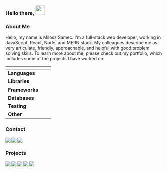 ### Hello there, <img src="https://raw.githubusercontent.com/MartinHeinz/MartinHeinz/master/wave.gif" width="30" height="30"/>

### About Me
Hello, my name is Milosz Samec. I'm a full-stack web developer, working in JavaScript, React, Node, and MERN stack. My colleagues describe me as very articulate, friendly, approachable, and helpful with good problem solving skills. To learn more about me, please check out my portfolio, which includes some of the projects I have worked on.

<table>
    <thead>
        <tr>
            <th style="align:center"></th>
            <th></th>
        </tr>
    </thead>
    <tbody>
        <tr>
            <td style="align:center"><strong>Languages</strong></td>
            <td>
                <a target="_blank" rel="noopener noreferrer" href="https://img.shields.io/badge/Lang-HTML5-informational?style=flat&amp;logo=HTML5&amp;logoColor=white&amp;color=3a22cc"><img src="https://img.shields.io/badge/Lang-HTML5-informational?style=flat&amp;logo=HTML5&amp;logoColor=white&amp;color=3a22cc" alt="" data-canonical-src="https://img.shields.io/badge/Lang-HTML5-informational?style=flat&amp;logo=HTML5&amp;logoColor=white&amp;color=3a22cc" style="max-width:100%;"></a>
                <a target="_blank" rel="noopener noreferrer" href="https://img.shields.io/badge/Lang-CSS-informational?style=flat&amp;logo=CSS%20Wizardry&amp;logoColor=white&amp;color=3a22cc"><img src="https://img.shields.io/badge/Lang-CSS-informational?style=flat&amp;logo=CSS%20Wizardry&amp;logoColor=white&amp;color=3a22cc" alt="" data-canonical-src="https://img.shields.io/badge/Lang-CSS-informational?style=flat&amp;logo=CSS%20Wizardry&amp;logoColor=white&amp;color=3a22cc" style="max-width:100%;"></a>
                <a target="_blank" rel="noopener noreferrer" href="https://img.shields.io/badge/Lang-JavaScript-informational?style=flat&amp;logo=JavaScript&amp;logoColor=white&amp;color=3a22cc"><img src="https://img.shields.io/badge/Lang-JavaScript-informational?style=flat&amp;logo=JavaScript&amp;logoColor=white&amp;color=3a22cc" alt="" data-canonical-src="https://img.shields.io/badge/Lang-JavaScript-informational?style=flat&amp;logo=JavaScript&amp;logoColor=white&amp;color=3a22cc" style="max-width:100%;"></a>
                <a target="_blank" rel="noopener noreferrer" href="https://img.shields.io/badge/Lang-SQL-informational?style=flat&amp;logo=SQL&amp;logoColor=white&amp;color=3a22cc"><img src="https://img.shields.io/badge/Lang-SQL-informational?style=flat&amp;logo=SQL&amp;logoColor=white&amp;color=3a22cc" alt="" data-canonical-src="https://img.shields.io/badge/Lang-SQL-informational?style=flat&amp;logo=SQL&amp;logoColor=white&amp;color=3a22cc" style="max-width:100%;"></a>
                <a target="_blank" rel="noopener noreferrer" href="https://img.shields.io/badge/Lang-Python-informational?style=flat&amp;logo=Python&amp;logoColor=white&amp;color=3a22cc"><img src="https://img.shields.io/badge/Lang-Python-informational?style=flat&amp;logo=Python&amp;logoColor=white&amp;color=3a22cc" alt="" data-canonical-src="https://img.shields.io/badge/Lang-Python-informational?style=flat&amp;logo=Python&amp;logoColor=white&amp;color=3a22cc" style="max-width:100%;"></a>
            </td>
        </tr>
        <tr>
            <td style="align:center"><strong>Libraries</strong></td>
            <td>
                <a target="_blank" rel="noopener noreferrer" href="https://img.shields.io/badge/Lib-Bootstrap-informational?style=flat&amp;logo=Bootstrap&amp;logoColor=white&amp;color=3a22cc"><img src="https://img.shields.io/badge/Lib-Bootstrap-informational?style=flat&amp;logo=Bootstrap&amp;logoColor=white&amp;color=3a22cc" alt="" data-canonical-src="https://img.shields.io/badge/Lib-Bootstrap-informational?style=flat&amp;logo=Bootstrap&amp;logoColor=white&amp;color=3a22cc" style="max-width:100%;"></a>
                <a target="_blank" rel="noopener noreferrer" href="https://img.shields.io/badge/Lib-React-informational?style=flat&amp;logo=React&amp;logoColor=white&amp;color=3a22cc"><img src="https://img.shields.io/badge/Lib-React-informational?style=flat&amp;logo=React&amp;logoColor=white&amp;color=3a22cc" alt="" data-canonical-src="https://img.shields.io/badge/Lib-React-informational?style=flat&amp;logo=React&amp;logoColor=white&amp;color=3a22cc" style="max-width:100%;"></a>
            </td>
        </tr>
        <tr>
            <td style="align:center"><strong>Frameworks</strong></td>
            <td>
                <a target="_blank" rel="noopener noreferrer" href="https://img.shields.io/badge/FW-Redux-informational?style=flat&amp;logo=Redux&amp;logoColor=white&amp;color=3a22cc"><img src="https://img.shields.io/badge/FW-Redux-informational?style=flat&amp;logo=Redux&amp;logoColor=white&amp;color=3a22cc" alt="" data-canonical-src="https://img.shields.io/badge/FW-Redux-informational?style=flat&amp;logo=Redux&amp;logoColor=white&amp;color=3a22cc" style="max-width:100%;"></a>
                <a target="_blank" rel="noopener noreferrer" href="https://img.shields.io/badge/FW-Node.js-informational?style=flat&amp;logo=Node.js&amp;logoColor=white&amp;color=3a22cc"><img src="https://img.shields.io/badge/FW-Node.js-informational?style=flat&amp;logo=Node.js&amp;logoColor=white&amp;color=3a22cc" alt="" data-canonical-src="https://img.shields.io/badge/FW-Node.js-informational?style=flat&amp;logo=Node.js&amp;logoColor=white&amp;color=3a22cc" style="max-width:100%;"></a>
                <a target="_blank" rel="noopener noreferrer" href="https://img.shields.io/badge/FW-Express-informational?style=flat&amp;logoColor=white&amp;color=3a22cc"><img src="https://img.shields.io/badge/FW-Express-informational?style=flat&amp;logoColor=white&amp;color=3a22cc" alt="" data-canonical-src="https://img.shields.io/badge/FW-Express-informational?style=flat&amp;logoColor=white&amp;color=3a22cc" style="max-width:100%;"></a>
                <a target="_blank" rel="noopener noreferrer" href="https://img.shields.io/badge/FW-Knex-informational?style=flat&amp;logo=knex&amp;logoColor=white&amp;color=3a22cc"><img src="https://img.shields.io/badge/FW-Knex-informational?style=flat&amp;logo=knex&amp;logoColor=white&amp;color=3a22cc" alt="" data-canonical-src="https://img.shields.io/badge/FW-Knex-informational?style=flat&amp;logo=knex&amp;logoColor=white&amp;color=3a22cc" style="max-width:100%;"></a>
            </td>
        </tr>
        <tr>
            <td style="align:center"><strong>Databases</strong></td>
            <td>
                <a target="_blank" rel="noopener noreferrer" href="https://img.shields.io/badge/DB-PostgreSQL-informational?style=flat&amp;logo=PostgreSQL&amp;logoColor=white&amp;color=3a22cc"><img src="https://img.shields.io/badge/DB-PostgreSQL-informational?style=flat&amp;logo=PostgreSQL&amp;logoColor=white&amp;color=3a22cc" alt="" data-canonical-src="https://img.shields.io/badge/DB-PostgreSQL-informational?style=flat&amp;logo=PostgreSQL&amp;logoColor=white&amp;color=3a22cc" style="max-width:100%;"></a>
                <a target="_blank" rel="noopener noreferrer" href="https://img.shields.io/badge/DB-MySQL-informational?style=flat&amp;logo=MySQL&amp;logoColor=white&amp;color=3a22cc"><img src="https://img.shields.io/badge/DB-MySQL-informational?style=flat&amp;logo=MySQL&amp;logoColor=white&amp;color=3a22cc" alt="" data-canonical-src="https://img.shields.io/badge/DB-MySQL-informational?style=flat&amp;logo=MySQL&amp;logoColor=white&amp;color=3a22cc" style="max-width:100%;"></a>
                <a target="_blank" rel="noopener noreferrer" href="https://img.shields.io/badge/DB-MongoDB-informational?style=flat&amp;logo=MongoDB&amp;logoColor=white&color=3a22cc" style="max-width:100%;"><img src="https://img.shields.io/badge/DB-MongoDB-informational?style=flat&amp;logo=MongoDB&amp;logoColor=white&color=3a22cc" style="max-width:100%;" alt="" data-canonical-src="https://img.shields.io/badge/DB-MongoDB-informational?style=flat&amp;logo=MongoDB&amp;logoColor=white&color=3a22cc" style="max-width:100%;"></a>
            </td>
        </tr>
        <tr>
            <td style="align:center"><strong>Testing</strong></td>
            <td>
                <a target="_blank" rel="noopener noreferrer" href="https://img.shields.io/badge/Test-Jest-informational?style=flat&amp;logo=Jest&amp;logoColor=white&amp;color=3a22cc"><img src="https://img.shields.io/badge/Test-Jest-informational?style=flat&amp;logo=Jest&amp;logoColor=white&amp;color=3a22cc" alt="" data-canonical-src="https://img.shields.io/badge/Test-Jest-informational?style=flat&amp;logo=Jest&amp;logoColor=white&amp;color=3a22cc" style="max-width:100%;"></a>
                <a target="_blank" rel="noopener noreferrer" href="https://img.shields.io/badge/Test-Cypress-informational?style=flat&amp;logo=Cypress&amp;logoColor=white&amp;color=3a22cc"><img src="https://img.shields.io/badge/Test-Cypress-informational?style=flat&amp;logo=Cypress&amp;logoColor=white&amp;color=3a22cc" alt="" data-canonical-src="https://img.shields.io/badge/Test-Cypress-informational?style=flat&amp;logo=Cypress&amp;logoColor=white&amp;color=3a22cc" style="max-width:100%;"></a>
            </td>
        </tr>
        <tr>
            <td style="align:center"><strong>Other</strong></td>
            <td>
                <a target="_blank" rel="noopener noreferrer" href="https://img.shields.io/badge/Editor-VS%20Code-informational?style=flat&amp;logo=visualstudiocode&amp;logoColor=white&amp;color=3a22cc"><img src="https://img.shields.io/badge/Editor-VS%20Code-informational?style=flat&amp;logo=visualstudiocode&amp;logoColor=white&amp;color=3a22cc" alt="" data-canonical-src="https://img.shields.io/badge/Editor-VS%20Code-informational?style=flat&amp;logo=visualstudiocode&amp;logoColor=white&amp;color=3a22cc" style="max-width:100%;"></a>
                <a target="_blank" rel="noopener noreferrer" href="https://img.shields.io/badge/Tools-ESLint-informational?style=flat&amp;logo=ESLint&amp;logoColor=white&amp;color=3a22cc"><img src="https://img.shields.io/badge/Tools-ESLint-informational?style=flat&amp;logo=ESLint&amp;logoColor=white&amp;color=3a22cc" alt="" data-canonical-src="https://img.shields.io/badge/Tools-ESLint-informational?style=flat&amp;logo=ESLint&amp;logoColor=white&amp;color=3a22cc" style="max-width:100%;"></a>
                <a target="_blank" rel="noopener noreferrer" href="https://img.shields.io/badge/Tools-Git-informational?style=flat&amp;logo=Git&amp;logoColor=white&amp;color=3a22cc"><img src="https://img.shields.io/badge/Tools-Git-informational?style=flat&amp;logo=Git&amp;logoColor=white&amp;color=3a22cc" alt="" data-canonical-src="https://img.shields.io/badge/Tools-Git-informational?style=flat&amp;logo=Git&amp;logoColor=white&amp;color=3a22cc" style="max-width:100%;"></a>
                <a target="_blank" rel="noopener noreferrer" href="https://img.shields.io/badge/Tools-GitHub-informational?style=flat&amp;logo=GitHub&amp;logoColor=white&amp;color=3a22cc"><img src="https://img.shields.io/badge/Tools-GitHub-informational?style=flat&amp;logo=GitHub&amp;logoColor=white&amp;color=3a22cc" alt="" data-canonical-src="https://img.shields.io/badge/Tools-GitHub-informational?style=flat&amp;logo=GitHub&amp;logoColor=white&amp;color=3a22cc" style="max-width:100%;"></a>
                <a target="_blank" rel="noopener noreferrer" href="https://img.shields.io/badge/OS-Windows%2010-informational?style=flat&amp;logo=Windows&amp;logoColor=white&amp;color=3a22cc"><img src="https://img.shields.io/badge/OS-Windows%2010-informational?style=flat&amp;logo=Windows&amp;logoColor=white&amp;color=3a22cc" alt="" data-canonical-src="https://img.shields.io/badge/OS-Windows%2010-informational?style=flat&amp;logo=Windows&amp;logoColor=white&amp;color=3a22cc" style="max-width:100%;"></a>
            </td>
        </tr>
    </tbody>
  </table>
  
  
  
### Contact

<a href="https://www.linkedin.com/in/milosz-samec/">
    <img align="left" src="https://img.shields.io/badge/%20-LinkedIn-informational?style=flat&amp;logo=LinkedIn&amp;logoColor=white&amp;color=3a22cc" data-canonical-src="https://img.shields.io/badge/%20-LinkedIn-informational?style=flat&amp;logo=LinkedIn&amp;logoColor=white&amp;color=3a22cc" style="max-width:100%;">
</a>

<a href="https://drive.google.com/file/d/1wn0sDxe4ihQS0EHzJZsx1593V2zq3qyH/view" rel="nofollow">
    <img align="left" src="https://img.shields.io/badge/%20-Resume%20PDF-informational?style=flat&amp;logoColor=white&amp;color=3a22cc" data-canonical-src="https://img.shields.io/badge/%20-Resume%20PDF-informational?style=flat&amp;logoColor=white&amp;color=3a22cc" style="max-width:100%;">
</a>

<a href="mailto:miloszz87@gmail.com">
   <img align="left" src="https://img.shields.io/badge/%20-Email-informational?style=flat&amp;logoColor=white&amp;color=3a22cc" data-canonical-src="https://img.shields.io/badge/%20-Email-informational?style=flat&amp;logoColor=white&amp;color=3a22cc" style="max-width:100%;">
  </a>

<br />


### Projects
  
<a href="https://github.com/milosamec/Express_Groomer-TeamA-FE">
  <img align="left" src="https://github-readme-stats.vercel.app/api/pin/?username=milosamec&repo=Express_Groomer-TeamA-FE&title_color=fe428e&text_color=c4abdb&icon_color=c4abdb&bg_color=151515" data-canonical-src="https://github-readme-stats.vercel.app/api/pin/?username=milosamec&repo=Express_Groomer-TeamA-FE&title_color=fe428e&text_color=c4abdb&icon_color=c4abdb&bg_color=151515;text_color=c4abdb&amp;icon_color=c4abdb&amp;bg_color=151515" style="max-width:100%;">
</a>
<a href="https://github.com/milosamec/github-finder">
  <img align="left" src="https://github-readme-stats.vercel.app/api/pin/?username=milosamec&repo=github-finder&title_color=fe428e&text_color=c4abdb&icon_color=c4abdb&bg_color=151515" data-canonical-src="https://github-readme-stats.vercel.app/api/pin/?username=milosamec&repo=github-finder&title_color=fe428e&text_color=c4abdb&icon_color=c4abdb&bg_color=151515;text_color=c4abdb&amp;icon_color=c4abdb&amp;bg_color=151515" style="max-width:100%;">
</a>
<a href="https://github.com/milosamec/contacts-keeper">
  <img align="left" src="https://github-readme-stats.vercel.app/api/pin/?username=milosamec&repo=contacts-keeper&title_color=fe428e&text_color=c4abdb&icon_color=c4abdb&bg_color=151515" data-canonical-src="https://github-readme-stats.vercel.app/api/pin/?username=milosamec&repo=contacts-keeper&title_color=fe428e&text_color=c4abdb&icon_color=c4abdb&bg_color=151515;text_color=c4abdb&amp;icon_color=c4abdb&amp;bg_color=151515" style="max-width:100%;">
</a>
<a href="https://github.com/milosamec/it-logger">
  <img align="left" src="https://github-readme-stats.vercel.app/api/pin/?username=milosamec&repo=it-logger&title_color=fe428e&text_color=c4abdb&icon_color=c4abdb&bg_color=151515" data-canonical-src="https://github-readme-stats.vercel.app/api/pin/?username=milosamec&repo=it-logger&title_color=fe428e&text_color=c4abdb&icon_color=c4abdb&bg_color=151515;text_color=c4abdb&amp;icon_color=c4abdb&amp;bg_color=151515" style="max-width:100%;">
</a>
<a href="https://github.com/milosamec/Marketplace-Back-End">
  <img align="left" src="https://github-readme-stats.vercel.app/api/pin/?username=milosamec&repo=Marketplace-Back-End&title_color=fe428e&text_color=c4abdb&icon_color=c4abdb&bg_color=151515" data-canonical-src="https://github-readme-stats.vercel.app/api/pin/?username=milosamec&repo=Marketplace-Back-End&title_color=fe428e&text_color=c4abdb&icon_color=c4abdb&bg_color=151515;text_color=c4abdb&amp;icon_color=c4abdb&amp;bg_color=151515" style="max-width:100%;">
</a>
